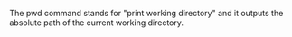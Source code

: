 The pwd command stands for "print working directory" and it outputs the absolute path of the current working directory.
